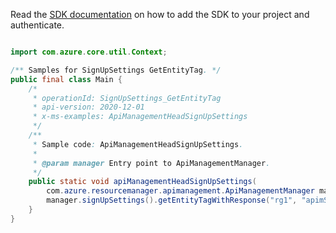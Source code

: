 Read the [SDK documentation](https://github.com/Azure/azure-sdk-for-java/blob/azure-resourcemanager-apimanagement_1.0.0-beta.2/sdk/apimanagement/azure-resourcemanager-apimanagement/README.md) on how to add the SDK to your project and authenticate.

```java

import com.azure.core.util.Context;

/** Samples for SignUpSettings GetEntityTag. */
public final class Main {
    /*
     * operationId: SignUpSettings_GetEntityTag
     * api-version: 2020-12-01
     * x-ms-examples: ApiManagementHeadSignUpSettings
     */
    /**
     * Sample code: ApiManagementHeadSignUpSettings.
     *
     * @param manager Entry point to ApiManagementManager.
     */
    public static void apiManagementHeadSignUpSettings(
        com.azure.resourcemanager.apimanagement.ApiManagementManager manager) {
        manager.signUpSettings().getEntityTagWithResponse("rg1", "apimService1", Context.NONE);
    }
}
```

